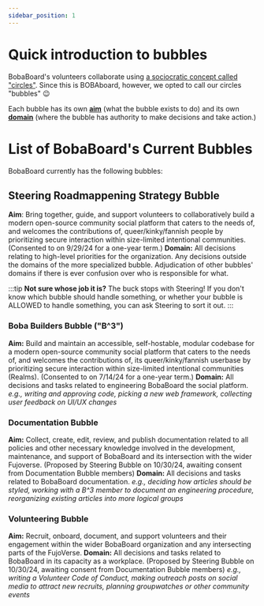 ```yaml
---
sidebar_position: 1
---
```


# Quick introduction to bubbles

BobaBoard's volunteers collaborate using [a sociocratic concept called "circles"](https://www.sociocracyforall.org/organizational-circle-structure-in-sociocracy/). Since this is BOBAboard, however, we opted to call our circles "bubbles" 😉

Each bubble has its own **[aim](https://www.sociocracyforall.org/vision-mission-and-aims-in-sociocracy/)** (what the bubble exists to do) and its own **[domain](https://www.sociocracyforall.org/clarity-and-empowerment-what-is-a-domain/)** (where the bubble has authority to make decisions and take action.)  

# List of BobaBoard's Current Bubbles

BobaBoard currently has the following bubbles:

## Steering Roadmappening Strategy Bubble
**Aim**: Bring together, guide, and support volunteers to collaboratively build a modern open-source community social platform that caters to the needs of, and welcomes the contributions of, queer/kinky/fannish people by prioritizing secure interaction within size-limited intentional communities. (Consented to on 9/29/24 for a one-year term.)
**Domain:** All decisions relating to high-level priorities for the organization. Any decisions outside the domains of the more specialized bubble. Adjudication of other bubbles' domains if there is ever confusion over who is responsible for what. 

:::tip
**Not sure whose job it is?** The buck stops with Steering! If you don't know which bubble should handle something, or whether your bubble is ALLOWED to handle something, you can ask Steering to sort it out. 
:::

### Boba Builders Bubble ("B^3")
**Aim:** Build and maintain an accessible, self-hostable, modular codebase for a modern open-source community social platform that caters to the needs of, and welcomes the contributions of, its queer/kinky/fannish userbase by prioritizing secure interaction within size-limited intentional communities (Realms). (Consented to on 7/14/24 for a one-year term.)
**Domain:** All decisions and tasks related to engineering BobaBoard the social platform. 
*e.g., writing and approving code, picking a new web framework, collecting user feedback on UI/UX changes* 

### Documentation Bubble
**Aim:** Collect, create, edit, review, and publish documentation related to all policies and other necessary knowledge involved in the development, maintenance, and support of BobaBoard and its intersection with the wider Fujoverse. (Proposed by Steering Bubble on 10/30/24, awaiting consent from Documentation Bubble members)
**Domain:** All decisions and tasks related to BobaBoard documentation.
*e.g., deciding how articles should be styled, working with a B^3 member to document an engineering procedure, reorganizing existing articles into more logical groups*

### Volunteering Bubble
**Aim:** Recruit, onboard, document, and support volunteers and their engagement within the wider BobaBoard organization and any intersecting parts of the FujoVerse.
**Domain:** All decisions and tasks related to BobaBoard in its capacity as a workplace. (Proposed by Steering Bubble on 10/30/24, awaiting consent from Documentation Bubble members)
*e.g., writing a Volunteer Code of Conduct, making outreach posts on social media to attract new recruits, planning groupwatches or other community events*

